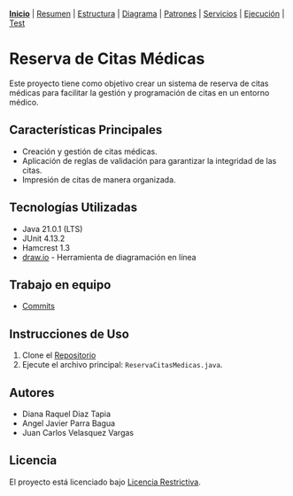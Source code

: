 [__Inicio__](README.md) | 
[Resumen](/doc/Resumen.md) | 
[Estructura](/doc/Estructura.md) | 
[Diagrama](/doc/Diagrama.md) |
[Patrones](/doc/Patrones.md) |
[Servicios](/doc/Servicios.md) |
[Ejecución](/doc/Ejecucion.md) |
[Test](/doc/Test.md) 

# Reserva de Citas Médicas

Este proyecto tiene como objetivo crear un sistema de reserva de citas médicas para facilitar la gestión y programación de citas en un entorno médico.

## Características Principales

- Creación y gestión de citas médicas.
- Aplicación de reglas de validación para garantizar la integridad de las citas.
- Impresión de citas de manera organizada.

## Tecnologías Utilizadas
- Java 21.0.1 (LTS) 
- JUnit 4.13.2
- Hamcrest 1.3
- [draw.io](https://draw.io/) - Herramienta de diagramación en línea

## Trabajo en equipo
- [Commits](https://github.com/aparrab90/cm/commits/main)  

## Instrucciones de Uso

1. Clone el [Repositorio](https://github.com/aparrab90/cm.git)
2. Ejecute el archivo principal: `ReservaCitasMedicas.java`.


## Autores

- Diana Raquel Diaz Tapia
- Angel Javier Parra Bagua
- Juan Carlos Velasquez Vargas 

## Licencia

El proyecto está licenciado bajo [Licencia Restrictiva](/doc/License.md).
